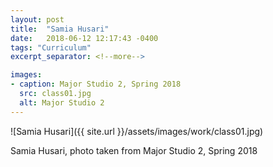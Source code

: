 ```yaml
---
layout: post
title:  "Samia Husari"
date:   2018-06-12 12:17:43 -0400
tags: "Curriculum"
excerpt_separator: <!--more-->

images:
- caption: Major Studio 2, Spring 2018
  src: class01.jpg
  alt: Major Studio 2
---
```


![Samia Husari]({{ site.url }}/assets/images/work/class01.jpg)

<!--more-->

Samia Husari, photo taken from Major Studio 2, Spring 2018